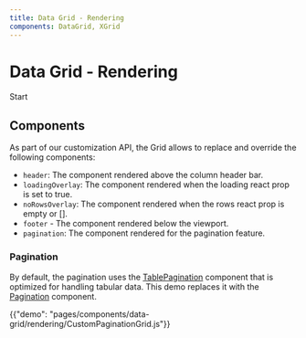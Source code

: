 ```yaml
---
title: Data Grid - Rendering
components: DataGrid, XGrid
---
```


# Data Grid - Rendering

<p class="description">Start</p>

## Components

As part of our customization API, the Grid allows to replace and override the following components:

- `header`: The component rendered above the column header bar.
- `loadingOverlay`: The component rendered when the loading react prop is set to true.
- `noRowsOverlay`: The component rendered when the rows react prop is empty or [].
- `footer` - The component rendered below the viewport.
- `pagination`: The component rendered for the pagination feature.

### Pagination

By default, the pagination uses the [TablePagination](/components/pagination/#table-pagination) component that is optimized for handling tabular data. This demo replaces it with the [Pagination](/components/pagination/) component.

{{"demo": "pages/components/data-grid/rendering/CustomPaginationGrid.js"}}

